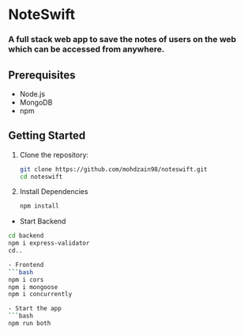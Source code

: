 # NoteSwift
### A full stack web app to save the notes of users on the web which can be accessed from anywhere.

## Prerequisites
- Node.js
- MongoDB
- npm

## Getting Started

1. Clone the repository:

   ```bash
   git clone https://github.com/mohdzain98/noteswift.git
   cd noteswift

2. Install Dependencies
   ```bash
   npm install

- Start Backend
```bash
cd backend
npm i express-validator
cd..

- Frontend
```bash
npm i cors
npm i mongoose
npm i concurrently

- Start the app
```bash
npm run both
   
   
   
